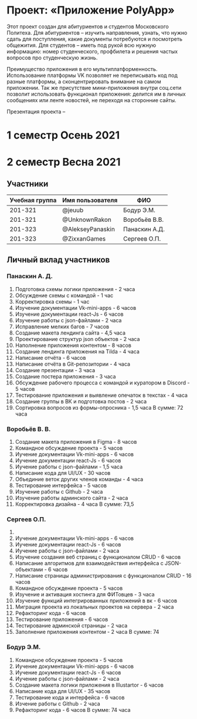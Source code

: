 # Проект: «Приложение PolyApp»

Этот проект создан для абитуриентов и студентов Московского Политеха.
Для абитуриентов – изучить направления, узнать, что нужно сдать для поступления, какие документы потребуются и посмотреть общежития.
Для студентов – иметь под рукой всю нужную информацию: номер студенческого, профбилета и решения частых вопросов про студенческую жизнь.

Преимущество приложения в его мультиплатформенность. Использование платформы VK позволяет не переписывать код под разные платформы, а сконцентрировать внимание на самом приложении. Так же присутствие мини-приложения внутри соц.сети позволит использовать функционал приложения: делится им в личных сообщениях или ленте новостей, не переходя на сторонние сайты.

Презентация проекта –

# 1 семестр Осень 2021

# 2 семестр Весна 2021

## Участники

| Учебная группа | Имя пользователя | ФИО           |
| -------------- | ---------------- | ------------- |
| 201-321        | @jeuub           | Бодур Э.М.    |
| 201-321        | @UnknownRakon    | Воробьёв В.В. |
| 201-323        | @AlekseyPanaskin | Панаскин А.Д. |
| 201-323        | @ZixxanGames     | Сергеев О.П.  |

## Личный вклад участников

### Панаскин А. Д.

1. Подготовка схемы логики приложения - 2 часа
2. Обсуждение схемы с командой - 1 час
3. Корректировка схемы - 1 час
4. Изучение документации Vk-mini-apps - 6 часов
5. Изучение документации react-Js - 6 часов
6. Изучение работы с json-файлами - 2 часа
7. Исправление мелких багов - 7 часов
8. Создание макета лендинга сайта - 4,5 часа
9. Проектирование структур json объектов - 2 часа
10. Наполнение приложения контентом - 8 часов
11. Создание лендинга приложения на Tilda - 4 часа
12. Написание отчёта - 6 часов
13. Написание отчёта в Git-репозитории - 4 часа
14. Создание презентации - 3 часа
15. Создание постера приложения - 3 часа
16. Обсуждение рабочего процесса с командой и куратором в Discord - 5 часов
17. Тестирование приложения и выявление опечаток в текстах - 4 часа
18. Создание группы в ВК и подготовка постов - 2 часа
19. Сортировка вопросов из формы-опросника - 1,5 часа
    В сумме: 72 часа

### Воробьёв В. В.

1. Создание макета приложения в Figma - 8 часов
2. Командное обсуждение проекта - 5 часов
3. Иучение документации Vk-mini-apps - 6 часов
4. Иучение документации react-Js - 6 часов
5. Иучение работы с json-файлами - 1,5 часа
6. Написание кода для UI/UX - 30 часов
7. Объединие веток других членов команды - 4 часа
8. Тестирование интерфейса - 5 часов
9. Изучение работы с Github - 2 часа
10. Изучение работы админского сайта - 2 часа
11. Корректировка дизайна - 4 часа
    В сумме: 73,5

### Сергеев О.П.

1.
2. Иучение документации Vk-mini-apps - 6 часов
3. Иучение документации react-Js - 6 часов
4. Иучение работы с json-файлами - 2 часа
5. Изучение создания веб страниц с функционалом CRUD - 6 часов
6. Написание алгоритмов для взаимодействия интерфейса с JSON-объектами - 6 часов
7. Написание страницы администрирования с функционалом CRUD - 16 часов
8. Командное обсуждение проекта - 5 часов
9. Изучение и активация хостинга для ФИТовцев - 3 часа
10. Изучение функций интегрированных приложений в вк - 6 часов
11. Миграция проекта из локальных проектов на сервера - 2 часа
12. Рефакторинг кода - 6 часов
13. Тестирование приложения - 6 часов
14. Тестирование админской страницы - 2 часа
15. Заполнение приложения контентом - 2 часа
    В сумме: 74

### Бодур Э.М.

1. Командное обсуждение проекта - 5 часов
2. Иучение документации Vk-mini-apps - 6 часов
3. Иучение документации react-Js - 6 часов
4. Иучение работы с json-файлами - 2 часа
5. Создание макета логики приложения в Illustartor - 6 часов
6. Написание кода для UI/UX - 35 часов
7. Тестирование кода и интерфейса - 6 часов
8. Изчение работы с Github - 2 часа
9. Рефакторинг кода - 6 часов
   В сумме: 74 часа
